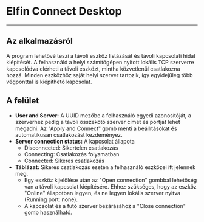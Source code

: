 # Elfin Connect Desktop

---

## Az alkalmazásról

A program lehetővé teszi a távoli eszköz listázását és távoli kapcsolati hidat kiépítését. A felhasználó a helyi számítógépen nyitott lokális TCP szerverre kapcsolódva elérheti a távoli eszközt, mintha közvetlenül csatlakozna hozzá. Minden eszközhöz saját helyi szerver tartozik, így egyidejűleg több végponttal is kiépíthető kapcsolat.

## A felület

* **User and Server:** A UUID mezőbe a felhasználó egyedi azonosítóját, a szerverhez pedig a távoli összekötő szerver címét és portját lehet megadni. Az "Apply and Connect" gomb menti a beállításokat és automatikusan csatlakozást kezdeményez.
* **Server connection status:** A kapcsolat állapota
  * Disconnected: Sikertelen csatlakozás
  * Connecting: Csatlakozás folyamatban
  * Connected: Sikeres csatlakozás
* **Táblázat:** Sikeres csatlakozás esetén a felhasználó eszközei itt jelennek meg.
  * Egy eszköz kijelölése után az "Open connection" gombbal lehetőség van a távoli kapcsolat kiépítésére. Ehhez szükséges, hogy az eszköz "Online" állapotban legyen, és ne legyen lokális szerver nyitva (Running port: none).
  * A kapcsolat és a futó szerver bezárásához a "Close connection" gomb használható.
